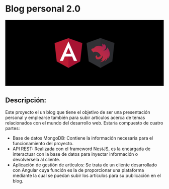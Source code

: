 # Blog personal 2.0

<img src="./readme-images/angular-nestjs.jpg" alt="angular-nestjs" />

## Descripción:

Este proyecto el un blog que tiene el objetivo de ser una presentación personal y emplearse también para subir artículos acerca de temas relacionados con el mundo del desarrollo web.
Estaría compuesto de cuatro partes:
  - Base de datos MongoDB: Contiene la información necesaria para el funcionamiento del proyecto.
  - API REST: Realizada con el frameword NestJS, es la encargada de interactuar con la base de datos para inyectar información o devolvérsela al cliente.
  - Aplicación de gestión de artículos: Se trata de un cliente desarrollado con Angular cuya función es la de proporcionar una plataforma mediante la cual se puedan subir los artículos para su publicación en el blog.